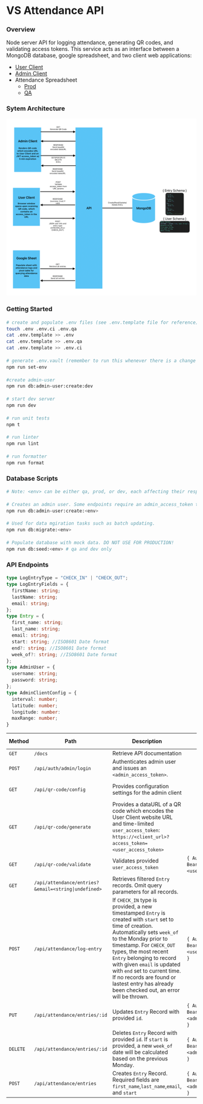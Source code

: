 # VS Attendance API

### Overview

Node server API for logging attendance, generating QR codes, and validating access tokens. This service acts as an interface between a MongoDB database, google spreadsheet, and two client web applications:

- [User Client](https://github.com/bbgrabbag/vs-attendance-client-user.git)
- [Admin Client](https://github.com/bbgrabbag/vs-attendance-client-admin.git)
- Attendance Spreadsheet
  - [Prod](https://docs.google.com/spreadsheets/d/12T2-isdu6xNbipYujpXWjE6lnEGXTQmfxQbDvoB6wFQ/edit#gid=1779750210)
  - [QA](https://docs.google.com/spreadsheets/d/11VRQK2OnqzBCogqMBHV_wzyxvH8xhQc7V2VH2quoKyI/edit#gid=1779750210)

### Sytem Architecture

![Architecture](./docs/Architecture_Diagram.png)

### Getting Started

```bash
# create and populate .env files (see .env.template file for reference)
touch .env .env.ci .env.qa
cat .env.template >> .env
cat .env.template >> .env.qa
cat .env.template >> .env.ci

# generate .env.vault (remember to run this whenever there is a change to an .env.* file)
npm run set-env

#create admin-user
npm run db:admin-user:create:dev

# start dev server
npm run dev

# run unit tests
npm t

# run linter
npm run lint

# run formatter
npm run format
```

### Database Scripts

```bash
# Note: <env> can be either qa, prod, or dev, each affecting their respective db environment. Script files can be found in /db/scripts/.

# Creates an admin user. Some endpoints require an admin_access_token to be sent on behalf of an admin user. These are acquired by logging in via the `api/auth/admin/login` route.
npm run db:admin-user:create:<env>

# Used for data mgiration tasks such as batch updating.
npm run db:migrate:<env>

# Populate database with mock data. DO NOT USE FOR PRODUCTION!
npm run db:seed:<env> # qa and dev only
```

### API Endpoints

```ts
type LogEntryType = "CHECK_IN" | "CHECK_OUT";
type LogEntryFields = {
  firstName: string;
  lastName: string;
  email: string;
};
type Entry = {
  first_name: string;
  last_name: string;
  email: string;
  start: string; //ISO8601 Date format
  end?: string; //ISO8601 Date format
  week_of?: string; //ISO8601 Date format
};
type AdminUser = {
  username: string;
  password: string;
};
type AdminClientConfig = {
  interval: number;
  latitude: number;
  longitude: number:
  maxRange: number;
}
```

| Method   | Path                                                 | Description                                                                                                                                                                                                                                                                                                                                                                                                | Headers                                          | Request Body (JSON)                              | Response Data (JSON)                      |
| -------- | ---------------------------------------------------- | ---------------------------------------------------------------------------------------------------------------------------------------------------------------------------------------------------------------------------------------------------------------------------------------------------------------------------------------------------------------------------------------------------------- | ------------------------------------------------ | ------------------------------------------------ | ----------------------------------------- |
| `GET`    | `/docs`                                              | Retrieve API documentation                                                                                                                                                                                                                                                                                                                                                                                 |                                                  |                                                  | `<html>`                                  |
| `POST`   | `/api/auth/admin/login`                              | Authenticates admin user and issues an `<admin_access_token>`.                                                                                                                                                                                                                                                                                                                                             |                                                  | `{ user: AdminUser }`                            | `{ success: true, access_token: string }` |
| `GET`    | `/api/qr-code/config`                                | Provides configuration settings for the admin client                                                                                                                                                                                                                                                                                                                                                       |                                                  |                                                  | `{ config: AdminClientConfig }`           |
| `GET`    | `/api/qr-code/generate`                              | Provides a dataURL of a QR code which encodes the User Client website URL and time-limited `user_access_token`: `https://<client_url>?access_token=<user_access_token>`                                                                                                                                                                                                                                    |                                                  |                                                  | `{ dataUrl: string }`                     |
| `GET`    | `/api/qr-code/validate`                              | Validates provided `user_access_token`                                                                                                                                                                                                                                                                                                                                                                     | `{ Authorization: Bearer <user_access_token>}`   |                                                  | `{ success:true }`                        |
| `GET`    | `/api/attendance/entries?&email=<string\|undefined>` | Retrieves filtered `Entry` records. Omit query parameters for all records.                                                                                                                                                                                                                                                                                                                                 |                                                  |                                                  | `{ success: true, entries:Entry[] }`      |
| `POST`   | `/api/attendance/log-entry`                          | If `CHECK_IN` type is provided, a new timestamped `Entry` is created with `start` set to time of creation. Automatically sets `week_of` to the Monday prior to timestamp. For `CHECK_OUT` types, the most recent `Entry` belonging to record with given `email` is updated with `end` set to current time. If no records are found or lastest entry has already been checked out, an error will be thrown. | `{ Authorization: Bearer <user_access_token> }`  | `{ fields: LogEntryFields, type: LogEntryType }` | `{ success:true, entry: Entry }`          |
| `PUT`    | `/api/attendance/entries/:id`                        | Updates `Entry` Record with provided `id`.                                                                                                                                                                                                                                                                                                                                                                 | `{ Authorization: Bearer <admin_access_token> }` | `{ fields: Entry }`                              | `{ success: true, entry: Entry }`         |
| `DELETE` | `/api/attendance/entries/:id`                        | Deletes `Entry` Record with provided `id`. If `start` is provided, a new `week_of` date will be calculated based on the previous Monday.                                                                                                                                                                                                                                                                   | `{ Authorization: Bearer <admin_access_token> }` |                                                  | `{ success: true, entryId: string }`      |
| `POST`   | `/api/attendance/entries`                            | Creates `Entry` Record. Required fields are `first_name`,`last_name`,`email`, and `start`                                                                                                                                                                                                                                                                                                                  | `{ Authorization: Bearer <admin_access_token> }` | `{ fields: Entry }`                              | `{ success: true, entry: Entry }`         |

